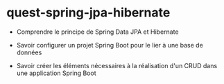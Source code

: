 # quest-spring-jpa-hibernate
- Comprendre le principe de Spring Data JPA et Hibernate

- Savoir configurer un projet Spring Boot pour le lier à une base de données

- Savoir créer les éléments nécessaires à la réalisation d'un CRUD dans une application Spring Boot
